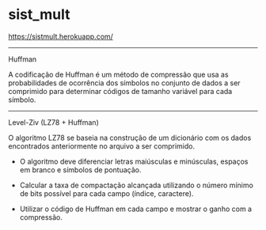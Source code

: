 # sist_mult

https://sistmult.herokuapp.com/

-----------------------------------------------------------------------------------------------------------------------------

Huffman

A codificação de Huffman é um método de compressão que usa as probabilidades de ocorrência dos símbolos no conjunto de dados a ser comprimido para determinar códigos de tamanho variável para cada símbolo.

-----------------------------------------------------------------------------------------------------------------------------

Level-Ziv (LZ78 + Huffman)

O algoritmo LZ78 se baseia na construção de um dicionário com os dados encontrados anteriormente no arquivo a ser comprimido.

- O algoritmo deve diferenciar letras maiúsculas e minúsculas, espaços em branco e símbolos de pontuação.

- Calcular a taxa de compactação alcançada utilizando o número mínimo de bits possível para cada campo (índice, caractere).

- Utilizar o código de Huffman em cada campo e mostrar o ganho com a compressão.
